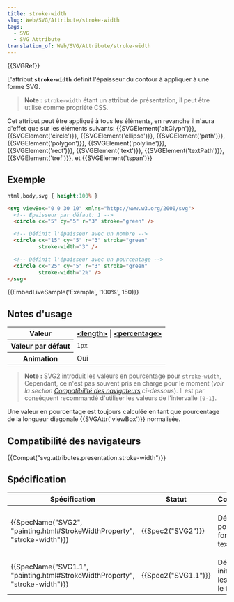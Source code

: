 ```yaml
---
title: stroke-width
slug: Web/SVG/Attribute/stroke-width
tags:
  - SVG
  - SVG Attribute
translation_of: Web/SVG/Attribute/stroke-width
---
```

{{SVGRef}}

L'attribut **`stroke-width`** définit l'épaisseur du contour à appliquer à une forme SVG.

> **Note :** `stroke-width` étant un attribut de présentation, il peut être utilisé comme propriété CSS.

Cet attribut peut être appliqué à tous les éléments, en revanche il n'aura d'effet que sur les éléments suivants: {{SVGElement('altGlyph')}}, {{SVGElement('circle')}}, {{SVGElement('ellipse')}}, {{SVGElement('path')}}, {{SVGElement('polygon')}}, {{SVGElement('polyline')}}, {{SVGElement('rect')}}, {{SVGElement('text')}}, {{SVGElement('textPath')}}, {{SVGElement('tref')}}, et {{SVGElement('tspan')}}

## Exemple

```css hidden
html,body,svg { height:100% }
```

```html
<svg viewBox="0 0 30 10" xmlns="http://www.w3.org/2000/svg">
  <!-- Épaisseur par défaut: 1 -->
  <circle cx="5" cy="5" r="3" stroke="green" />

  <!-- Définit l'épaisseur avec un nombre -->
  <circle cx="15" cy="5" r="3" stroke="green"
          stroke-width="3" />

  <!-- Définit l'épaisseur avec un pourcentage -->
  <circle cx="25" cy="5" r="3" stroke="green"
          stroke-width="2%" />
</svg>
```

{{EmbedLiveSample('Exemple', '100%', 150)}}

## Notes d'usage

<table class="standard-table">
  <tbody>
    <tr>
      <th scope="row">Valeur</th>
      <td>
        <strong
          ><a href="/docs/Web/SVG/Content_type#Length">&#x3C;length></a></strong
        > |
        <strong
          ><a href="/docs/Web/SVG/Content_type#Percentage"
            >&#x3C;percentage></a
          ></strong
        >
      </td>
    </tr>
    <tr>
      <th scope="row">Valeur par défaut</th>
      <td><code>1px</code></td>
    </tr>
    <tr>
      <th scope="row">Animation</th>
      <td>Oui</td>
    </tr>
  </tbody>
</table>

> **Note :** SVG2 introduit les valeurs en pourcentage pour `stroke-width`, Cependant, ce n'est pas souvent pris en charge pour le moment (_voir la section [Compatibilité des navigateurs](#compatibilité_des_navigateurs) ci-dessous_). Il est par conséquent recommandé d'utiliser les valeurs de l'intervalle `[0-1]`.

Une valeur en pourcentage est toujours calculée en tant que pourcentage de la longueur diagonale {{SVGAttr('viewBox')}} normalisée.

## Compatibilité des navigateurs

{{Compat("svg.attributes.presentation.stroke-width")}}

## Spécification

<table class="standard-table">
  <thead>
    <tr>
      <th scope="col">Spécification</th>
      <th scope="col">Statut</th>
      <th scope="col">Commentaire</th>
    </tr>
  </thead>
  <tbody>
    <tr>
      <td>
        {{SpecName("SVG2", "painting.html#StrokeWidthProperty", "stroke-width")}}
      </td>
      <td>{{Spec2("SVG2")}}</td>
      <td><p>Définition pour les formes et le texte</p></td>
    </tr>
    <tr>
      <td>
        {{SpecName("SVG1.1", "painting.html#StrokeWidthProperty", "stroke-width")}}
      </td>
      <td>{{Spec2("SVG1.1")}}</td>
      <td>Définition initiale pour les formes et le texte</td>
    </tr>
  </tbody>
</table>
